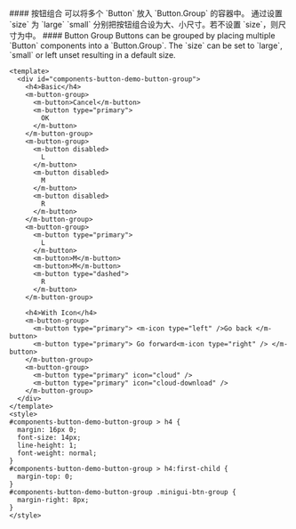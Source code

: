 <cn>
#### 按钮组合
可以将多个 `Button` 放入 `Button.Group` 的容器中。
通过设置 `size` 为 `large` `small` 分别把按钮组合设为大、小尺寸。若不设置 `size`，则尺寸为中。
</cn>

<us>
#### Button Group
Buttons can be grouped by placing multiple `Button` components into a `Button.Group`.
The `size` can be set to `large`, `small` or left unset resulting in a default size.
</us>

```vue
<template>
  <div id="components-button-demo-button-group">
    <h4>Basic</h4>
    <m-button-group>
      <m-button>Cancel</m-button>
      <m-button type="primary">
        OK
      </m-button>
    </m-button-group>
    <m-button-group>
      <m-button disabled>
        L
      </m-button>
      <m-button disabled>
        M
      </m-button>
      <m-button disabled>
        R
      </m-button>
    </m-button-group>
    <m-button-group>
      <m-button type="primary">
        L
      </m-button>
      <m-button>M</m-button>
      <m-button>M</m-button>
      <m-button type="dashed">
        R
      </m-button>
    </m-button-group>

    <h4>With Icon</h4>
    <m-button-group>
      <m-button type="primary"> <m-icon type="left" />Go back </m-button>
      <m-button type="primary"> Go forward<m-icon type="right" /> </m-button>
    </m-button-group>
    <m-button-group>
      <m-button type="primary" icon="cloud" />
      <m-button type="primary" icon="cloud-download" />
    </m-button-group>
  </div>
</template>
<style>
#components-button-demo-button-group > h4 {
  margin: 16px 0;
  font-size: 14px;
  line-height: 1;
  font-weight: normal;
}
#components-button-demo-button-group > h4:first-child {
  margin-top: 0;
}
#components-button-demo-button-group .minigui-btn-group {
  margin-right: 8px;
}
</style>
```
